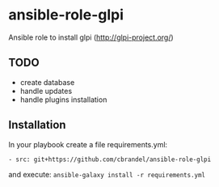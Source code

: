# ansible-role-glpi
Ansible role to install glpi (http://glpi-project.org/)

## TODO
- create database
- handle updates
- handle plugins installation

## Installation
In your playbook create a file requirements.yml:
```
- src: git+https://github.com/cbrandel/ansible-role-glpi
```
and execute:
```ansible-galaxy install -r requirements.yml```
